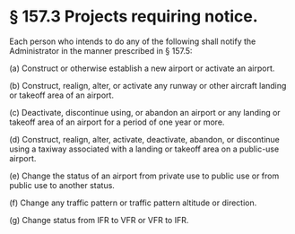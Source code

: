 # § 157.3   Projects requiring notice.

Each person who intends to do any of the following shall notify the Administrator in the manner prescribed in § 157.5:


(a) Construct or otherwise establish a new airport or activate an airport.


(b) Construct, realign, alter, or activate any runway or other aircraft landing or takeoff area of an airport.


(c) Deactivate, discontinue using, or abandon an airport or any landing or takeoff area of an airport for a period of one year or more.


(d) Construct, realign, alter, activate, deactivate, abandon, or discontinue using a taxiway associated with a landing or takeoff area on a public-use airport.


(e) Change the status of an airport from private use to public use or from public use to another status.


(f) Change any traffic pattern or traffic pattern altitude or direction.


(g) Change status from IFR to VFR or VFR to IFR.




